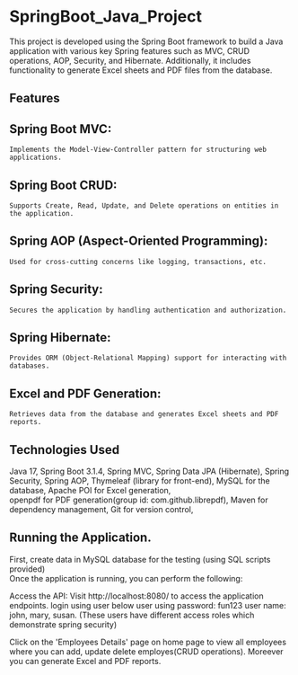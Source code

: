 # SpringBoot_Java_Project
This project is developed using the Spring Boot framework to build a Java application with various key Spring features such as MVC, CRUD operations, AOP, Security, and Hibernate. Additionally, it includes functionality to generate Excel sheets and PDF files from the database.

 
## Features ##
## Spring Boot MVC: 
    Implements the Model-View-Controller pattern for structuring web applications.
## Spring Boot CRUD: 
    Supports Create, Read, Update, and Delete operations on entities in the application.
## Spring AOP (Aspect-Oriented Programming): 
    Used for cross-cutting concerns like logging, transactions, etc.
## Spring Security: 
    Secures the application by handling authentication and authorization.
## Spring Hibernate: 
    Provides ORM (Object-Relational Mapping) support for interacting with databases.
## Excel and PDF Generation: 
    Retrieves data from the database and generates Excel sheets and PDF reports.

## Technologies Used
Java 17,
Spring Boot 3.1.4,
Spring MVC,
Spring Data JPA (Hibernate),
Spring Security,
Spring AOP,
Thymeleaf (library for front-end),
MySQL for the database,
Apache POI for Excel generation,  
openpdf for PDF generation(group id: com.github.librepdf), 
Maven for dependency management,
Git for version control,  
  
## Running the Application. 

First, create data in MySQL database for the testing (using SQL scripts provided)  
Once the application is running, you can perform the following:

Access the API:
Visit http://localhost:8080/ to access the application endpoints.
login using user below user using password: fun123 
    user name: john, mary, susan. (These users have different access roles which demonstrate spring security) 

Click on the 'Employees Details' page on home page to view all employees where you can add, update delete employes(CRUD operations). 
Moreever you can generate Excel and PDF reports.    
   
    

